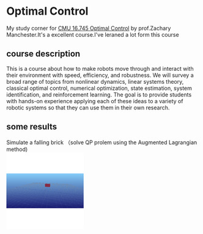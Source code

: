 # Optimal Control
My  study corner for [CMU 16.745 Optimal Control](https://optimalcontrol.ri.cmu.edu/) by prof.Zachary Manchester.It's a excellent course.I've leraned a lot form this course

## course description
This is a course about how to make robots move through and interact with their environment with speed, efficiency, and robustness. We will survey a broad range of topics from nonlinear dynamics, linear systems theory, classical optimal control, numerical optimization, state estimation, system identification, and reinforcement learning. The goal is to provide students with hands-on experience applying each of these ideas to a variety of robotic systems so that they can use them in their own research.

## some results
Simulate a falling brick （solve QP prolem using the Augmented Lagrangian method)  
<img src="/Pics/simulat brick.gif" width="40%">

